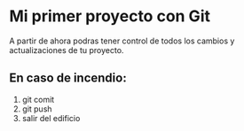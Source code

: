 # Mi primer proyecto con Git

A partir de ahora podras tener control de todos los cambios y actualizaciones de tu proyecto.

## En caso de incendio:

1. git comit
2. git push
3. salir del edificio
